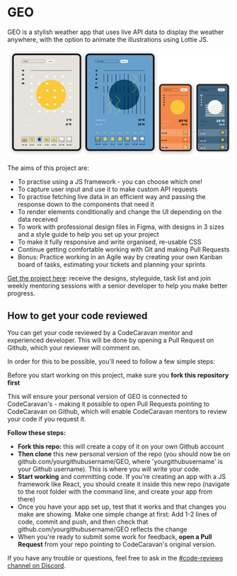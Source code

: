 # GEO

GEO is a stylish weather app that uses live API data to display the weather anywhere, with the option to animate the illustrations using Lottie JS.

![Project preview screens](./design-preview_4-screens.png)

The aims of this project are:

- To practise using a JS framework - you can choose which one!
- To capture user input and use it to make custom API requests
- To practise fetching live data in an efficient way and passing the response down to the components that need it
- To render elements conditionally and change the UI depending on the data received
- To work with professional design files in Figma, with designs in 3 sizes and a style guide to help you set up your project
- To make it fully responsive and write organised, re-usable CSS
- Continue getting comfortable working with Git and making Pull Requests
- Bonus: Practice working in an Agile way by creating your own Kanban board of tasks, estimating your tickets and planning your sprints

[Get the project here](https://codecaravan.io/projects/geo?source=ghbaserepo): receive the designs, styleguide, task list and join weekly mentoring sessions with a senior developer to help you make better progress.

## How to get your code reviewed

You can get your code reviewed by a CodeCaravan mentor and experienced developer. This will be done by opening a Pull Request on Github, which your reviewer will comment on.

In order for this to be possible, you'll need to follow a few simple steps:

Before you start working on this project, make sure you **fork this repository first**

This will ensure your personal version of GEO is connected to CodeCaravan's - making it possible to open Pull Requests pointing to CodeCaravan on Github, which will enable CodeCaravan mentors to review your code if you request it.

**Follow these steps:**

- **Fork this repo:** this will create a copy of it on your own Github account
- **Then clone** this new personal version of the repo (you should now be on github.com/yourgithubusername/GEO, where 'yourgithubusername' is your Github username). This is where you will write your code.
- **Start working** and committing code. If you're creating an app with a JS framework like React, you should create it inside this new repo (navigate to the root folder with the command line, and create your app from there)
- Once you have your app set up, test that it works and that changes you make are showing. Make one simple change at first: Add 1-2 lines of code, commit and push, and then check that github.com/yourgithubusername/GEO reflects the change
- When you're ready to submit some work for feedback, **open a Pull Request** from your repo pointing to CodeCaravan's original version.

If you have any trouble or questions, feel free to ask in the [#code-reviews channel on Discord](https://discord.gg/BdeBF5vz).
